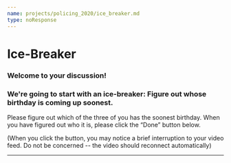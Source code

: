 ```yaml
---
name: projects/policing_2020/ice_breaker.md
type: noResponse
---
```


# Ice-Breaker

### Welcome to your discussion!

### We're going to start with an ice-breaker: Figure out whose birthday is coming up soonest.

Please figure out which of the three of you has the soonest birthday. When you have figured out who it is, please click the “Done” button below.

(When you click the button, you may notice a brief interruption to your video feed. Do not be concerned -- the video should reconnect automatically)

---
